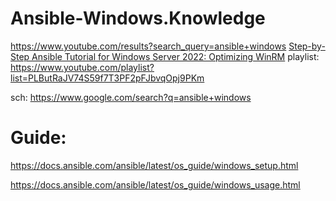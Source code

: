 # Ansible-Windows.Knowledge
https://www.youtube.com/results?search_query=ansible+windows [Step-by-Step Ansible Tutorial for Windows Server 2022: Optimizing WinRM](https://youtu.be/J5anqB4ECQc) playlist: https://www.youtube.com/playlist?list=PLButRaJV74S59f7T3PF2pFJbvqOpj9PKm

sch: https://www.google.com/search?q=ansible+windows

# Guide:
https://docs.ansible.com/ansible/latest/os_guide/windows_setup.html

https://docs.ansible.com/ansible/latest/os_guide/windows_usage.html
